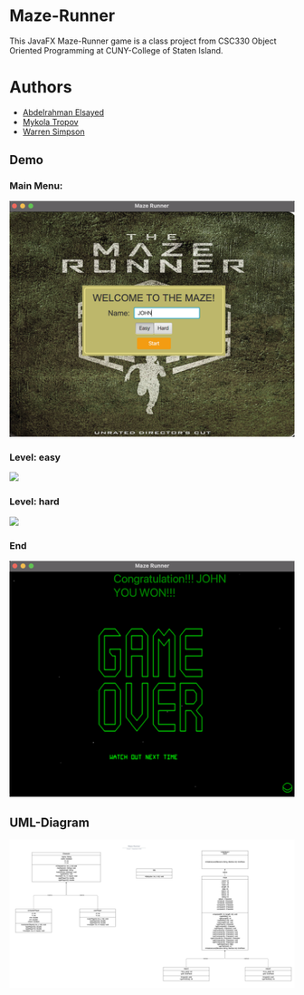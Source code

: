 # Maze-Runner
This JavaFX Maze-Runner game is a class project from CSC330 Object Oriented Programming at CUNY-College of Staten Island.

# Authors
* [Abdelrahman Elsayed](https://github.com/abdel-elsayed)
* [Mykola Tropov](https://github.com/toropovm)
* [Warren Simpson](https://github.com/Warren28)

## Demo

### Main Menu:
![](https://github.com/abdel-elsayed/Maze-Runner/blob/main/menu.png)      

### Level: easy
![](https://github.com/abdel-elsayed/Maze-Runner/blob/main/easy1.gif)      

### Level: hard
![](https://github.com/abdel-elsayed/Maze-Runner/blob/main/hard.gif)      

### End
![](https://github.com/abdel-elsayed/Maze-Runner/blob/main/gameOver.png)      

## UML-Diagram
![](https://github.com/abdel-elsayed/Maze-Runner/blob/main/UML.png)  

